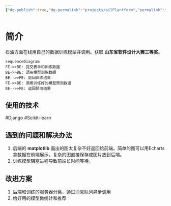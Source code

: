 ```yaml
---
{"dg-publish":true,"dg-permalink":"projects/oilPlantform","permalink":"/projects/oilPlantform/"}
---
```


# 简介

石油方面在线用自己的数据训练模型并调用。获取 **山东省软件设计大赛三等奖**。

```mermaid
sequenceDiagram
FE->>BE: 提交表单和训练数据
BE->>BE: 调用模型训练数据
BE-->>FE: 返回训练结果
FE->>BE: 调用训练好的模型预测数据
BE-->>FE: 返回预测结果
```

## 使用的技术

#Django #Scikit-learn 

## 遇到的问题和解决办法

1. 后端的 **matplotlib** 画出的图太复杂不好返回给前端。简单的图可以用Echarts拿数据在前端展示，复杂的图直接保存成图片放到后端。
2. 训练模型阻塞进程导致前端长时间等待。

## 改进方案

1. 后端和训练的服务器分离，通过消息队列异步调用
2. 给好用的模型做统计和推荐